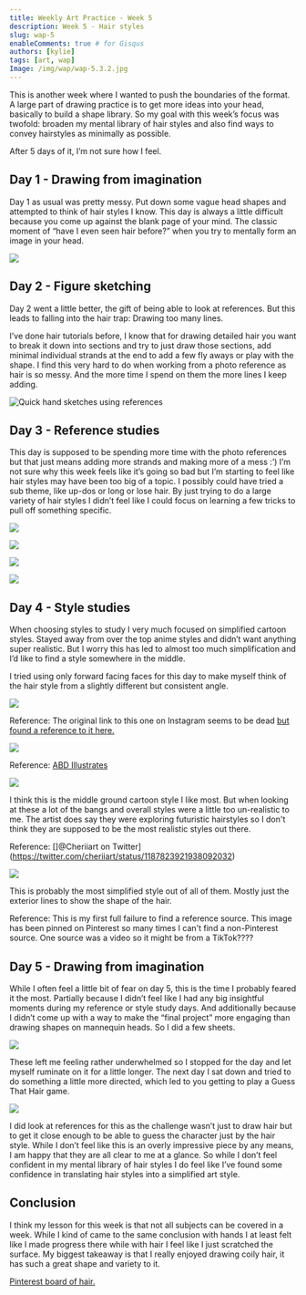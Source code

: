 ```yaml
---
title: Weekly Art Practice - Week 5
description: Week 5 - Hair styles
slug: wap-5
enableComments: true # for Gisqus
authors: [kylie]
tags: [art, wap]
Image: /img/wap/wap-5.3.2.jpg
---
```


This is another week where I wanted to push the boundaries of the format. A large part of drawing practice is to get more ideas into your head, basically to build a shape library. So my goal with this week’s focus was twofold: broaden my mental library of hair styles and also find ways to convey hairstyles as minimally as possible.

After 5 days of it, I’m not sure how I feel.

<!--truncate-->

## Day 1 - Drawing from imagination

Day 1 as usual was pretty messy. Put down some vague head shapes and attempted to think of hair styles I know. This day is always a little difficult because you come up against the blank page of your mind. The classic moment of “have I even seen hair before?” when you try to mentally form an image in your head.

![](/img/wap/wap-5.1.jpg)

## Day 2 - Figure sketching

Day 2 went a little better, the gift of being able to look at references. But this leads to falling into the hair trap: Drawing too many lines.

I’ve done hair tutorials before, I know that for drawing detailed hair you want to break it down into sections and try to just draw those sections, add minimal individual strands at the end to add a few fly aways or play with the shape. I find this very hard to do when working from a photo reference as hair is so messy. And the more time I spend on them the more lines I keep adding.

![Quick hand sketches using references](/img/wap/wap-5.2.jpg)

## Day 3 - Reference studies

This day is supposed to be spending more time with the photo references but that just means adding more strands and making more of a mess :’) I’m not sure why this week feels like it’s going so bad but I’m starting to feel like hair styles may have been too big of a topic. I possibly could have tried a sub theme, like up-dos or long or lose hair. By just trying to do a large variety of hair styles I didn’t feel like I could focus on learning a few tricks to pull off something specific.

![](/img/wap/wap-5.3.1.jpg)

![](/img/wap/wap-5.3.2.jpg)

![](/img/wap/wap-5.3.3.jpg)

![](/img/wap/wap-5.3.4.jpg)


## Day 4 - Style studies

When choosing styles to study I very much focused on simplified cartoon styles. Stayed away from over the top anime styles and didn’t want anything super realistic. But I worry this has led to almost too much simplification and I’d like to find a style somewhere in the middle.

I tried using only forward facing faces for this day to make myself think of the hair style from a slightly different but consistent angle.

![](/img/wap/wap-5.4.1.jpg)

Reference: The original link to this one on Instagram seems to be dead [but found a reference to it here.](https://beautifuldawndesigns.net/how-to-draw-hair-step-by-step-tutorials/)

![](/img/wap/wap-5.4.2.jpg)

Reference: [ABD Illustrates](https://abd-illustrates.tumblr.com/)

![](/img/wap/wap-5.4.3.jpg)

I think this is the middle ground cartoon style I like most. But when looking at these a lot of the bangs and overall styles were a little too un-realistic to me. The artist does say they were exploring futuristic hairstyles so I don't think they are supposed to be the most realistic styles out there.

Reference: []@Cheriiart on Twitter](https://twitter.com/cheriiart/status/1187823921938092032)

![](/img/wap/wap-5.4.4.jpg)

This is probably the most simplified style out of all of them. Mostly just the exterior lines to show the shape of the hair.

Reference: This is my first full failure to find a reference source. This image has been pinned on Pinterest so many times I can't find a non-Pinterest source. One source was a video so it might be from a TikTok????


## Day 5 - Drawing from imagination

While I often feel a little bit of fear on day 5, this is the time I probably feared it the most. Partially because I didn’t feel like I had any big insightful moments during my reference or style study days. And additionally because I didn’t come up with a way to make the “final project” more engaging than drawing shapes on mannequin heads. So I did a few sheets.

![](/img/wap/wap-5.5.1.jpg)

These left me feeling rather underwhelmed so I stopped for the day and let myself ruminate on it for a little longer. The next day I sat down and tried to do something a little more directed, which led to you getting to play a Guess That Hair game.

![](/img/wap/tng_hair.jpg)

I did look at references for this as the challenge wasn’t just to draw hair but to get it close enough to be able to guess the character just by the hair style. While I don’t feel like this is an overly impressive piece by any means, I am happy that they are all clear to me at a glance. So while I don’t feel confident in my mental library of hair styles I do feel like I’ve found some confidence in translating hair styles into a simplified art style.

## Conclusion

I think my lesson for this week is that not all subjects can be covered in a week. While I kind of came to the same conclusion with hands I at least felt like I made progress there while with hair I feel like I just scratched the surface. My biggest takeaway is that I really enjoyed drawing coily hair, it has such a great shape and variety to it.

[Pinterest board of hair.](https://www.pinterest.ca/maeanu3639/wap-hair-refs/)
